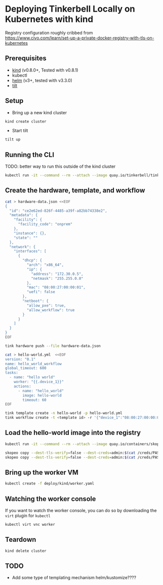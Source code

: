 # Deploying Tinkerbell Locally on Kubernetes with kind

Registry configuration roughly cribbed from https://www.civo.com/learn/set-up-a-private-docker-registry-with-tls-on-kubernetes

## Prerequisites

- [kind](https://kind.sigs.k8s.io/) (v0.8.0+, Tested with v0.8.1)
- kubectl
- [helm](https://helm.sh/docs/intro/quickstart/) (v3+, tested with v3.3.0)
- [tilt](https://tilt.dev)

## Setup

- Bring up a new kind cluster

```sh
kind create cluster
```

- Start tilt

```sh
tilt up
```

## Running the CLI

TODO: better way to run this outside of the kind cluster

```sh
kubectl run -it --command --rm --attach --image quay.io/tinkerbell/tink-cli:latest --env="TINKERBELL_GRPC_AUTHORITY=tink-server:42113" --env="TINKERBELL_CERT_URL=http://tink-server:42114/cert" cli /bin/ash
```

## Create the hardware, template, and workflow

```sh
cat > hardware-data.json <<EOF
{
  "id": "ce2e62ed-826f-4485-a39f-a82bb74338e2",
  "metadata": {
    "facility": {
      "facility_code": "onprem"
    },
    "instance": {},
    "state": ""
  },
  "network": {
    "interfaces": [
      {
        "dhcp": {
          "arch": "x86_64",
          "ip": {
            "address": "172.30.0.5",
            "netmask": "255.255.0.0"
          },
          "mac": "08:00:27:00:00:01",
          "uefi": false
        },
        "netboot": {
          "allow_pxe": true,
          "allow_workflow": true
        }
      }
    ]
  }
}
EOF

tink hardware push --file hardware-data.json

cat > hello-world.yml  <<EOF
version: "0.1"
name: hello_world_workflow
global_timeout: 600
tasks:
  - name: "hello world"
    worker: "{{.device_1}}"
    actions:
      - name: "hello_world"
        image: hello-world
        timeout: 60
EOF

tink template create -n hello-world -p hello-world.yml
tink workflow create -t <template id> -r '{"device_1":"08:00:27:00:00:01"}'
```

## Load the hello-world image into the registry

```sh
kubectl run -it --command --rm --attach --image quay.io/containers/skopeo:v1.1.1 --overrides='{ "apiVersion": "v1", "metadata": {"annotations": { "k8s.v1.cni.cncf.io/networks":"[{\"interface\":\"net1\",\"mac\":\"08:00:31:00:00:00\",\"ips\":[\"172.30.0.100/16\"],\"name\":\"tink-dev\",\"namespace\":\"default\"}]" } }, "spec": { "containers": [ { "name": "skopeo", "image": "quay.io/containers/skopeo:v1.1.1", "command": [ "sh" ], "tty": true, "stdin": true, "volumeMounts": [ { "name": "registry-creds", "mountPath": "/creds" } ] } ], "volumes": [ { "name": "registry-creds", "secret": { "secretName": "tink-registry" } } ] } }' skopeo -- sh

skopeo copy --dest-tls-verify=false --dest-creds=admin:$(cat /creds/PASSWORD) docker://hello-world docker://$(cat /creds/URL)/hello-world
skopeo copy --dest-tls-verify=false --dest-creds=admin:$(cat /creds/PASSWORD) docker://quay.io/tinkerbell/tink-worker:latest docker://$(cat /creds/URL)/tink-worker:latest
```

## Bring up the worker VM

```sh
kubectl create -f deploy/kind/worker.yaml
```

## Watching the worker console

If you want to watch the worker console, you can do so by downloading the `virt` plugin for `kubectl`

```sh
kubectl virt vnc worker
```

## Teardown

```sh
kind delete cluster
```

## TODO
- Add some type of templating mechanism helm/kustomize????
